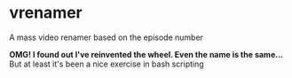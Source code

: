 # vrenamer
A mass video renamer based on the episode number

**OMG! I found out I've reinvented the wheel. Even the name is the same...**
But at least it's been a nice exercise in bash scripting
